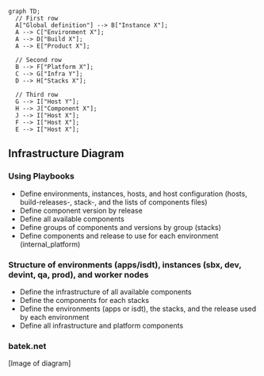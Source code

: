 ```mermaid
graph TD;
  // First row
  A["Global definition"] --> B["Instance X"];
  A --> C["Environment X"];
  A --> D["Build X"];
  A --> E["Product X"];
  
  // Second row
  B --> F["Platform X"];
  C --> G["Infra Y"];
  D --> H["Stacks X"];
  
  // Third row
  G --> I["Host Y"];
  H --> J["Component X"];
  J --> I["Host X"];
  F --> I["Host X"];
  E --> I["Host X"];

```

## Infrastructure Diagram

### Using Playbooks

* Define environments, instances, hosts, and host configuration (hosts, build-releases-, stack-, and the lists of components files)
* Define component version by release
* Define all available components
* Define groups of components and versions by group (stacks)
* Define components and release to use for each environment (internal_platform)

### Structure of environments (apps/isdt), instances (sbx, dev, devint, qa, prod), and worker nodes

* Define the infrastructure of all available components
* Define the components for each stacks
* Define the environments (apps or isdt), the stacks, and the release used by each environment
* Define all infrastructure and platform components

### batek.net

[Image of diagram]
